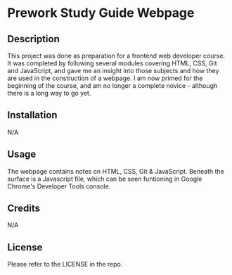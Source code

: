 # Prework Study Guide Webpage

## Description

This project was done as preparation for a frontend web developer course. It was completed by following several modules covering HTML, CSS, Git and JavaScript, and gave me an insight into those subjects and how they are used in the construction of a webpage. I am now primed for the beginning of the course, and am no longer a complete novice - although there is a long way to go yet.


## Installation

N/A

## Usage

The webpage contains notes on HTML, CSS, Git & JavaScript. Beneath the surface is a Javascript file, which can be seen funtioning in Google Chrome's Developer Tools console. 

## Credits

N/A

## License

Please refer to the LICENSE in the repo.
